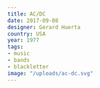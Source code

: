 ```yaml
---
title: AC/DC
date: 2017-09-08
designer: Gerard Huerta
country: USA
year: 1977
tags:
- music
- bands
- blackletter
image: "/uploads/ac-dc.svg"
---
```


